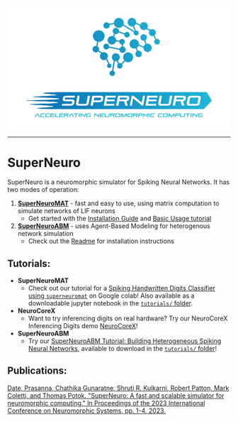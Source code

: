 <div align="center" style="text-align: center;">
<picture>
  <source media="(prefers-color-scheme: dark)" srcset="https://raw.githubusercontent.com/ORNL/superneuromat/refs/heads/main/docs/source/_static/superneuro-pcg-motion-white-tag.svg">
  <img alt="SuperNeuroMAT Logo" src="https://raw.githubusercontent.com/ORNL/superneuromat/refs/heads/main/docs/source/_static/superneuro-pcg-motion-tag.svg" width='500rem'>
</picture>
</div>

---

# SuperNeuro
SuperNeuro is a neuromorphic simulator for Spiking Neural Networks. It has two modes of operation:

1. [**SuperNeuroMAT**](https://github.com/ORNL/superneuromat) - fast and easy to use, using matrix computation to simulate networks of LIF neurons
   - Get started with the [Installation Guide](https://ornl.github.io/superneuromat/guide/install.html) and [Basic Usage tutorial](https://ornl.github.io/superneuromat/guide/firstrun.html)  
1. [**SuperNeuroABM**](https://github.com/ornl/superneuroabm) - uses Agent-Based Modeling for heterogenous network simulation
   - Check out the [Readme](https://github.com/ornl/superneuroabm) for installation instructions

## Tutorials:

* **SuperNeuroMAT**
   * Check out our tutorial for a [Spiking Handwritten Digits Classifier using `superneuromat`](https://colab.research.google.com/drive/1A8skdSiRBrl6bbrIs_BXauZIF-5IhE9R?usp=sharing) on Google colab!
      Also available as a downloadable jupyter notebook in the [`tutorials/` folder](https://github.com/ORNL/superneuro/tree/main/tutorials).
* **NeuroCoreX**
   * Want to try inferencing digits on real hardware? Try our NeuroCoreX Inferencing Digits demo [NeuroCoreX](https://github.com/ORNL/NeuroCoreX/blob/main/Tutorials/NeuroCoreX_Serial_Comm_DIGITS_Tutorial_SNMv3_ICONS.ipynb)!
* **SuperNeuroABM**
   * Try our [SuperNeuroABM Tutorial: Building Heterogeneous Spiking Neural Networks](https://github.com/ORNL/superneuro/blob/main/tutorials/00_simple_heterogenous_network.ipynb), available to download in the [`tutorials/` folder](https://github.com/ORNL/superneuro/tree/main/tutorials)!

## Publications:

[Date, Prasanna, Chathika Gunaratne, Shruti R. Kulkarni, Robert Patton, Mark Coletti, and Thomas Potok. "SuperNeuro: A fast and scalable simulator for neuromorphic computing." In Proceedings of the 2023 International Conference on Neuromorphic Systems, pp. 1-4. 2023.](https://dl.acm.org/doi/abs/10.1145/3589737.3606000)
